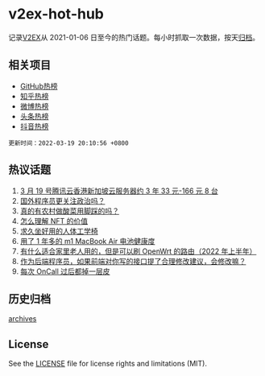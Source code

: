 # v2ex-hot-hub

 记录[V2EX](https://www.v2ex.com/)从 2021-01-06 日至今的热门话题。每小时抓取一次数据，按天[归档](archives)。
 
 ## 相关项目

- [GitHub热榜](https://github.com/snaildev/github-hot-hub)
- [知乎热榜](https://github.com/snaildev/zhihu-hot-hub)
- [微博热榜](https://github.com/snaildev/weibo-hot-hub)
- [头条热榜](https://github.com/snaildev/toutiao-hot-hub)
- [抖音热榜](https://github.com/snaildev/douyin-hot-hub)


 `更新时间：2022-03-19 20:10:56 +0800`

## 热议话题

1. [3 月 19 号腾讯云香港新加坡云服务器约 3 年 33 元-166 元 8 台](https://www.v2ex.com/t/841460)
1. [国外程序员更关注政治吗？](https://www.v2ex.com/t/841462)
1. [真的有农村做酸菜用脚踩的吗？](https://www.v2ex.com/t/841413)
1. [怎么理解 NFT 的价值](https://www.v2ex.com/t/841416)
1. [求久坐好用的人体工学椅](https://www.v2ex.com/t/841385)
1. [用了 1 年多的 m1 MacBook Air 电池健康度](https://www.v2ex.com/t/841367)
1. [有什么适合家里老人用的，但是可以刷 OpenWrt 的路由（2022 年上半年）](https://www.v2ex.com/t/841405)
1. [作为后端程序员，如果前端对你写的接口提了合理修改建议，会修改嘛？](https://www.v2ex.com/t/841387)
1. [每次 OnCall 过后都掉一层皮](https://www.v2ex.com/t/841452)

## 历史归档

[archives](archives)

## License

See the [LICENSE](LICENSE) file for license rights and limitations (MIT).
